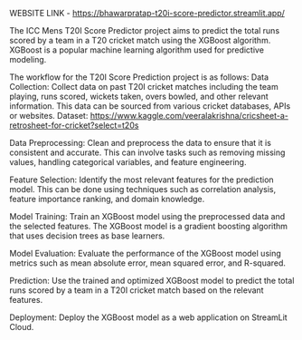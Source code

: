 WEBSITE LINK - https://bhawarpratap-t20i-score-predictor.streamlit.app/

The ICC Mens T20I Score Predictor project aims to predict the total runs scored by a team in a T20 cricket match using the XGBoost algorithm. XGBoost is a popular machine learning algorithm used for predictive modeling.

The workflow for the T20I Score Prediction project is as follows:
Data Collection: Collect data on past T20I cricket matches including the team playing, runs scored, wickets taken, overs bowled, and other relevant information. This data can be sourced from various cricket databases, APIs or websites. Dataset: https://www.kaggle.com/veeralakrishna/cricsheet-a-retrosheet-for-cricket?select=t20s

Data Preprocessing: Clean and preprocess the data to ensure that it is consistent and accurate. This can involve tasks such as removing missing values, handling categorical variables, and feature engineering.

Feature Selection: Identify the most relevant features for the prediction model. This can be done using techniques such as correlation analysis, feature importance ranking, and domain knowledge.

Model Training: Train an XGBoost model using the preprocessed data and the selected features. The XGBoost model is a gradient boosting algorithm that uses decision trees as base learners.

Model Evaluation: Evaluate the performance of the XGBoost model using metrics such as mean absolute error, mean squared error, and R-squared.

Prediction: Use the trained and optimized XGBoost model to predict the total runs scored by a team in a T20I cricket match based on the relevant features.

Deployment: Deploy the XGBoost model as a web application on StreamLit Cloud.
